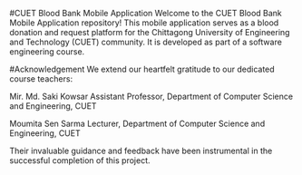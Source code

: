#CUET Blood Bank Mobile Application
Welcome to the CUET Blood Bank Mobile Application repository! This mobile application serves as a blood donation and request platform for the Chittagong University of Engineering and Technology (CUET) community. It is developed as part of a software engineering course.

#Acknowledgement
We extend our heartfelt gratitude to our dedicated course teachers:

Mir. Md. Saki Kowsar
Assistant Professor,
Department of Computer Science and Engineering, CUET

Moumita Sen Sarma
Lecturer,
Department of Computer Science and Engineering, CUET

Their invaluable guidance and feedback have been instrumental in the successful completion of this project.